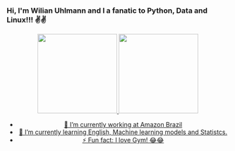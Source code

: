 ### Hi, I'm Wilian Uhlmann and I a fanatic to Python, Data and Linux!!! ✌✌


<div align="center">
  <a href="https://github.com/rafaballerini">
  <img height="180em" src="https://github-readme-stats.vercel.app/api?username=wilianuhlmann&show_icons=true&theme=tokyonight&include_all_commits=true&count_private=true"/>
  <img height="180em" src="https://github-readme-stats.vercel.app/api/top-langs/?username=wilianuhlmann&layout=compact&langs_count=7&theme=tokyonight"/>




- 🔭 I’m currently working at Amazon Brazil
- 🌱 I’m currently learning English, Machine learning models and Statistcs.
- ⚡ Fun fact: I love Gym! 😂😂

